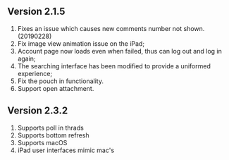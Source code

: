 ## Version 2.1.5
1. Fixes an issue which causes new comments number not shown. (20190228)
2. Fix image view animation issue on the iPad;
3. Account page now loads even when failed, thus can log out and log in again;
4. The searching interface has been modified to provide a uniformed experience;
5.  Fix the pouch in functionality.
6. Support open attachment.


## Version 2.3.2
1. Supports poll  in thrads
2. Supports bottom refresh
3. Supports macOS
4. iPad user interfaces mimic mac's
